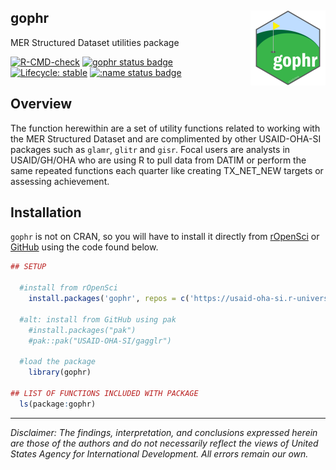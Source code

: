 ## gophr <img src='man/figures/logo.png' align="right" height="120" />

MER Structured Dataset utilities package

<!-- badges: start -->
[![R-CMD-check](https://github.com/USAID-OHA-SI/gophr/workflows/R-CMD-check/badge.svg)](https://github.com/USAID-OHA-SI/gophr/actions)
[![gophr status badge](https://usaid-oha-si.r-universe.dev/badges/gophr)](https://usaid-oha-si.r-universe.dev/gophr)
[![Lifecycle: stable](https://img.shields.io/badge/lifecycle-stable-brightgreen.svg)](https://lifecycle.r-lib.org/articles/stages.html#stable)
[![:name status badge](https://usaid-oha-si.r-universe.dev/badges/:name)](https://usaid-oha-si.r-universe.dev/)
<!-- badges: end -->


## Overview

The function herewithin are a set of utility functions related to working with the MER Structured Dataset and are complimented by other USAID-OHA-SI packages such as `glamr`, `glitr` and `gisr`. Focal users are analysts in USAID/GH/OHA who are using R to pull data from DATIM or perform the same repeated functions each quarter like creating TX_NET_NEW targets or assessing achievement.


## Installation

`gophr` is not on CRAN, so you will have to install it directly from [rOpenSci](https://usaid-oha-si.r-universe.dev/packages) or [GitHub](https://github.com/USAID-OHA-SI/) using the code found below.

``` r
## SETUP

  #install from rOpenSci
    install.packages('gophr', repos = c('https://usaid-oha-si.r-universe.dev', 'https://cloud.r-project.org'))
    
  #alt: install from GitHub using pak
    #install.packages("pak")
    #pak::pak("USAID-OHA-SI/gagglr")
    
  #load the package
    library(gophr)

## LIST OF FUNCTIONS INCLUDED WITH PACKAGE
  ls(package:gophr)
```


---

*Disclaimer: The findings, interpretation, and conclusions expressed herein are those of the authors and do not necessarily reflect the views of United States Agency for International Development. All errors remain our own.*

